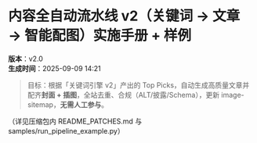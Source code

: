 # 内容全自动流水线 v2（关键词 → 文章 → 智能配图）实施手册 + 样例
**版本**：v2.0  
**生成时间**：2025-09-09 14:21

> 目标：根据「关键词引擎 v2」产出的 Top Picks，自动生成高质量文章并配齐**封面 + 插图**，全站去重、合规（ALT/披露/Schema），更新 image-sitemap，**无需人工参与**。

（详见压缩包内 README_PATCHES.md 与 samples/run_pipeline_example.py）
